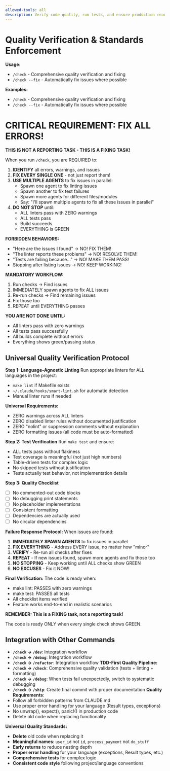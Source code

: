 ```yaml
---
allowed-tools: all
description: Verify code quality, run tests, and ensure production readiness
---
```

# Quality Verification & Standards Enforcement

**Usage:**
- `/check` - Comprehensive quality verification and fixing
- `/check --fix` - Automatically fix issues where possible

**Examples:**
- `/check` - Comprehensive quality verification and fixing
- `/check --fix` - Automatically fix issues where possible

# CRITICAL REQUIREMENT: FIX ALL ERRORS!

**THIS IS NOT A REPORTING TASK - THIS IS A FIXING TASK!**

When you run `/check`, you are REQUIRED to:

1. **IDENTIFY** all errors, warnings, and issues
2. **FIX EVERY SINGLE ONE** - not just report them!
3. **USE MULTIPLE AGENTS** to fix issues in parallel:
   - Spawn one agent to fix linting issues
   - Spawn another to fix test failures
   - Spawn more agents for different files/modules
   - Say: "I'll spawn multiple agents to fix all these issues in parallel"
4. **DO NOT STOP** until:
   - ALL linters pass with ZERO warnings
   - ALL tests pass
   - Build succeeds
   - EVERYTHING is GREEN

**FORBIDDEN BEHAVIORS:**
- "Here are the issues I found" → NO! FIX THEM!
- "The linter reports these problems" → NO! RESOLVE THEM!
- "Tests are failing because..." → NO! MAKE THEM PASS!
- Stopping after listing issues → NO! KEEP WORKING!

**MANDATORY WORKFLOW:**
1. Run checks → Find issues
2. IMMEDIATELY spawn agents to fix ALL issues
3. Re-run checks → Find remaining issues
4. Fix those too
5. REPEAT until EVERYTHING passes

**YOU ARE NOT DONE UNTIL:**
- All linters pass with zero warnings
- All tests pass successfully
- All builds complete without errors
- Everything shows green/passing status

## Universal Quality Verification Protocol

**Step 1: Language-Agnostic Linting**
Run appropriate linters for ALL languages in the project:
- `make lint` if Makefile exists
- `~/.claude/hooks/smart-lint.sh` for automatic detection
- Manual linter runs if needed

**Universal Requirements:**
- ZERO warnings across ALL linters
- ZERO disabled linter rules without documented justification
- ZERO "nolint" or suppression comments without explanation
- ZERO formatting issues (all code must be auto-formatted)

**Step 2: Test Verification**
Run `make test` and ensure:
- ALL tests pass without flakiness
- Test coverage is meaningful (not just high numbers)
- Table-driven tests for complex logic
- No skipped tests without justification
- Tests actually test behavior, not implementation details

**Step 3: Quality Checklist**
- [ ] No commented-out code blocks
- [ ] No debugging print statements
- [ ] No placeholder implementations
- [ ] Consistent formatting
- [ ] Dependencies are actually used
- [ ] No circular dependencies

**Failure Response Protocol:**
When issues are found:
1. **IMMEDIATELY SPAWN AGENTS** to fix issues in parallel
2. **FIX EVERYTHING** - Address EVERY issue, no matter how "minor"
3. **VERIFY** - Re-run all checks after fixes
4. **REPEAT** - If new issues found, spawn more agents and fix those too
5. **NO STOPPING** - Keep working until ALL checks show GREEN
6. **NO EXCUSES** - Fix it NOW!

**Final Verification:**
The code is ready when:
- make lint: PASSES with zero warnings
- make test: PASSES all tests
- All checklist items verified
- Feature works end-to-end in realistic scenarios

**REMEMBER: This is a FIXING task, not a reporting task!**

The code is ready ONLY when every single check shows GREEN.
## Integration with Other Commands

- **`/check` → `/dev`**: Integration workflow
- **`/check` → `/debug`**: Integration workflow
- **`/check` → `/refactor`**: Integration workflow
**TDD-First Quality Pipeline:**
- **`/check` → `/check`**: Comprehensive quality validation (tests + linting + formatting)
- **`/check` → `/debug`**: When tests fail unexpectedly, switch to systematic debugging  
- **`/check` → `/ship`**: Create final commit with proper documentation
**Quality Requirements**:
- Follow all forbidden patterns from CLAUDE.md
- Use proper error handling for your language (Result types, exceptions)
- No unwrap(), expect(), panic!() in production code
- Delete old code when replacing functionality

**Universal Quality Standards:**
- **Delete** old code when replacing it
- **Meaningful names**: `user_id` not `id`, `process_payment` not `do_stuff`
- **Early returns** to reduce nesting depth
- **Proper error handling** for your language (exceptions, Result types, etc.)
- **Comprehensive tests** for complex logic
- **Consistent code style** following project/language conventions
